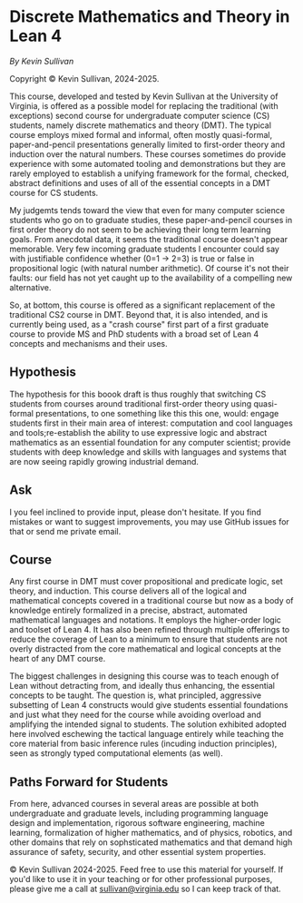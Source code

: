 # Discrete Mathematics and Theory in Lean 4

*By Kevin Sullivan*

Copyright &copy; Kevin Sullivan, 2024-2025.

This course, developed and tested by Kevin Sullivan at the University of Virginia, is
offered as a possible model for replacing the traditional (with exceptions) second course for undergraduate computer science (CS) students, namely discrete mathematics and theory (DMT). The typical course employs mixed formal and informal, often mostly quasi-formal, paper-and-pencil presentations generally limited to first-order theory and induction over the natural numbers. These courses sometimes do provide experience with some automated tooling and demonstrations but they are rarely employed to establish a unifying framework for the formal, checked, abstract definitions and uses of all of the essential concepts in a DMT course for CS students.

My judgemts tends toward the view that even for many computer science students who go on to graduate studies, these paper-and-pencil courses in first order theory do not seem to be achieving their long term learning goals. From anecdotal data, it seems the traditional course doesn't appear memorable. Very few incoming graduate students I encounter could say with justifiable confidence whether (0=1 -> 2=3) is true or false in propositional logic (with natural number arithmetic). Of course it's not their faults: our field has not yet caught up to the availability of a compelling new alternative.

So, at bottom, this course is offered as a significant replacement of the traditional CS2
course in DMT. Beyond that, it is also intended, and is currently being used, as a "crash course" first part of a first graduate course to provide MS and PhD students with a broad set of Lean 4 concepts and mechanisms and their uses.

## Hypothesis

The hypothesis for this boook draft is thus roughly that switching CS students from courses around traditional first-order theory using quasi-formal presentations, to one something like this this one, would: engage students first in their main area of interest: computation and cool languages and tools;re-establish the ability to use expressive logic and abstract mathematics as an essential foundation for any computer scientist; provide students with deep knowledge and skills with languages and systems that are now seeing rapidly growing industrial demand.

## Ask

I you feel inclined to provide input, please don't hesitate. If you find mistakes or want to suggest improvements, you may use GitHub issues for that or send me private email.

## Course

Any first course in DMT must cover propositional and predicate logic, set theory, and induction.
This course delivers all of the logical and mathematical concepts covered in a traditional course
but now as a body of knowledge entirely formalized in a precise, abstract, automated  mathematical languages and notations. It employs the higher-order logic and toolset of Lean 4. It has also been refined through multiple offerings to reduce the coverage of Lean to a minimum to ensure that students are not overly distracted from the core mathematical and logical concepts at the heart of any DMT course.

The biggest challenges in designing this course was to teach enough of Lean without detracting from, and ideally thus enhancing, the essential concepts to be taught. The question is, what principled, aggressive subsetting of Lean 4 constructs would give students essential foundations and just what they need for the course while avoiding overload and amplifying the intended signal to students.
The solution exhibited adopted here involved eschewing the tactical language entirely while teaching
the core material from basic inference rules (incuding induction principles), seen as strongly typed computational elements (as well). 


## Paths Forward for Students

From here, advanced courses in several areas are possible at both undergraduate and graduate levels, including programming language design and implementation, rigorous software engineering, machine learning, formalization of higher mathematics, and of physics, robotics, and other domains that rely on sophsticated mathematics and that demand high assurance of safety, security, and other essential system properties.

 &copy; Kevin Sullivan 2024-2025. Feed free to use this material for yourself. If you'd like to use it in your teaching or for other professional purposes, please give me a call at sullivan@virginia.edu so I can keep track of that.
